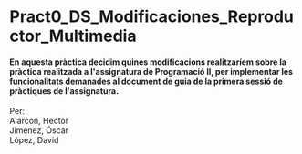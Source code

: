 # Pract0_DS_Modificaciones_Reproductor_Multimedia
#### En aquesta pràctica decidim quines modificacions realitzaríem sobre la pràctica realitzada a l'assignatura de Programació II, per implementar les funcionalitats demanades al document de guia de la primera sessió de pràctiques de l'assignatura.

Per:  
Alarcon, Hector  
Jiménez, Óscar  
López, David
